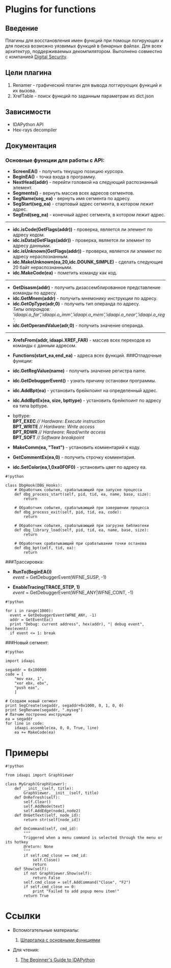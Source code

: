 # **Plugins for functions**
## Введение
Плагины для восстановления имен функций при помощи логирующих и для поиска возможно уязвимых функций в бинарных файлах. Для всех архитектур, поддерживаемых декомпилятором. Выполнено совместно с компанией [Digital Security](https://dsec.ru/).
## Цели плагина
1. Renamer - графический плагин для вывода логгирующих функций и их вызова.
2. XrefTable - поиск функций по заданным параметрам из dict.json


## Зависимости
* IDAPython API 
* Hex-rays decompiler 
## Документация

### Основные функции для работы с API:


* **ScreenEA()** - получить текущую позицию курсора.
* **BeginEA()** - точка входа в программу.
* **NextHead(addr)** - перейти головкой на следующий распознанный элемент.
* **Segments()** - вернуть массив всех адресов сегментов.
* **SegName(seg_ea)** - вернуть имя сегмента по адресу.
* **SegStart(seg_ea)** - стартовый адрес сегмента, в котором лежит адрес.
* **SegEnd(seg_ea)** - конечный адрес сегмента, в котором лежит адрес.

----

* **idc.isCode(GetFlags(addr))** - проверка, является ли элемент по адресу кодом.
* **idc.isData(GetFlags(addr))** - проверка, является ли элемент по адресу данными.
* **idc.isUnknown(GetFlags(addr))** - проверка, является ли элемент по адресу нераспознанным.
* **idc.MakeUnknown(ea,20,idc.DOUNK_SIMPLE)** - сделать следующие 20 байт нераспознанными.
* **idc.MakeCode(ea)** - пометить команду как код.
 
----

* **GetDisasm(addr)** - получить дизассемблированное представление команды по адресу.
* **idc.GetMnem(addr)** - получить мнемонику инструкции по адресу.
* **idc.GetOpType(adr,0)** - получить тип операнда по адресу.  
_Типы операндов: 'idaapi.o_far','idaapi.o_imm','idaapi.o_mem','idaapi.o_near','idaapi.o_reg'._
* **idc.GetOperandValue(adr,0)** - получить значение операнда.  

----

* **XrefsFrom(addr, idaapi.XREF_FAR)** - массив всех переходов из команды с данным адресом.
* **Functions(start_ea,end_ea)** - адреса всех функций.
###Отладочные функции:

* **idc.GetRegValue(name)** - получить значение регистра name.
* **idc.GetDebuggerEvent()** - узнать причину остановки программы.
* **idc.AddBpt(ea)** - установить брейкпоинт на определенный адрес.
* **idc.AddBptEx(ea, size, bpttype)** - установить брейкпоинт по адресу ea типа bpttype.
* bpttype:   
**BPT_EXEC**  _// Hardware: Execute instruction_  
**BPT_WRITE**   _// Hardware: Write access_  
**BPT_RDWR**   _// Hardware: Read/write access_  
**BPT_SOFT**   _// Software breakpoint_  
* **MakeComm(ea, "Text")** - установить комментарий к коду.
* **GetCommentEx(ea,0)** -  получить строчку комментария.
* **idc.SetColor(ea,1,0xa0F0F0)** - установить цвет по адресу ea.  

```
#!python

class DbgHook(DBG_Hooks):
	# Обработчик события, срабатывающий при запуске процесса
	def dbg_process_start(self, pid, tid, ea, name, base, size):
		return

	# Обработчик события, срабатывающий при завершении процесса 
	def dbg_process_exit(self, pid, tid, ea, code):
		return

	# Обработчик события, срабатывающий при загрузке библиотеки
	def dbg_library_load(self, pid, tid, ea, name, base, size):
		return

	# Обработчик срабатывающий при срабатывании точки останова
	def dbg_bpt(self, tid, ea):
		return
```
###Трассировка:
* **RunTo(BeginEA())**  
_event_ = GetDebuggerEvent(WFNE_SUSP, -1)
   
* **EnableTracing(TRACE_STEP, 1)**  
_event_ = GetDebuggerEvent(WFNE_ANY|WFNE_CONT, -1)


```
#!python

for i in range(1000):
  event = GetDebuggerEvent(WFNE_ANY, -1)
  addr = GetEventEa()
  print "Debug: current address", hex(addr), "| debug event", hex(event)
  if event <= 1: break
```
###Новый сегмент:

```
#!python

import idaapi

segaddr = 0x100000
code = [
    "mov eax, 1",
    "xor ebx, ebx",
    "push eax",
    ]

# Создаем новый сегмент
print SegCreate(segaddr, segaddr+0x1000, 0, 1, 0, 0)
print SegRename(segaddr, ".myseg")
# Патчим построчно инструкции
ea = segaddr
for line in code:
    idaapi.assemble(ea, 0, 0, True, line)
    ea += MakeCode(ea)
```


# Примеры



```
#!python

from idaapi import GraphViewer

class MyGraph(GraphViewer):
	def __init__(self, title):
		GraphViewer.__init__(self, title)
	def OnRefresh(self):
		self.Clear()
		self.AddNode(text)
		self.AddEdge(node1,node2)
	def OnGetText(self, node_id):
		return str(self[node_id])

	def OnCommand(self, cmd_id):
		"""
		Triggered when a menu command is selected through the menu or its hotkey
		@return: None
		"""
		if self.cmd_close == cmd_id:
			self.Close()
			return
	def Show(self):
		if not GraphViewer.Show(self):
			return False
		self.cmd_close = self.AddCommand("Close", "F2")
		if self.cmd_close == 0:
			print "Failed to add popup menu item!"
		return True
```


# Ссылки
* Вспомогательные материалы:
	1. [Шпаргалка с основными функциями](https://github.com/inforion/idapython-cheatsheet)

* Для чтения:
	1. [The Beginner's Guide to IDAPython](https://leanpub.com/IDAPython-Book)
